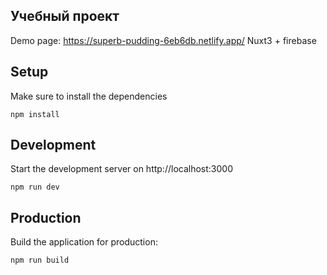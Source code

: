 ## Учебный проект
Demo page: https://superb-pudding-6eb6db.netlify.app/
Nuxt3 + firebase

## Setup

Make sure to install the dependencies

```
npm install
```

## Development

Start the development server on http://localhost:3000

```
npm run dev
```

## Production

Build the application for production:

```
npm run build
```
